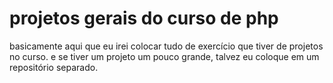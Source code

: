 # projetos gerais do curso de php


basicamente aqui que eu irei colocar tudo de exercício que tiver de projetos no curso.
e se tiver um projeto um pouco grande, talvez eu coloque em um repositório separado.

